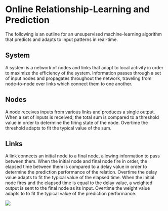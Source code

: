 # Online Relationship-Learning and Prediction

The following is an outline for an unsupervised machine-learning algorithm that predicts and adapts to input patterns in real-time.

## System

A system is a network of nodes and links that adapt to local activity in order to maximize the efficiency of the system. Information passes through a set of input nodes and propagates throughout the network, traveling from node-to-node over links which connect them to one another.

## Nodes

A node receives inputs from various links and produces a single output. When a set of inputs is received, the total sum is compared to a threshold value in order to determine the firing state of the node. Overtime the threshold adapts to fit the typical value of the sum.

## Links

A link connects an initial node to a final node, allowing information to pass between them. When the initial node and final node fire in order, the elapsed time between them is compared to a delay value in order to determine the prediction performance of the relation. Overtime the delay value adapts to fit the typical value of the elapsed time.
When the initial node fires and the elapsed time is equal to the delay value, a weighted output is sent to the final node as its input. Overtime the weight value adapts to to fit the typical value of the prediction performance.

![](https://github.com/CarsonScott/Online-Relationship-Learning/blob/master/img/Link.png)
